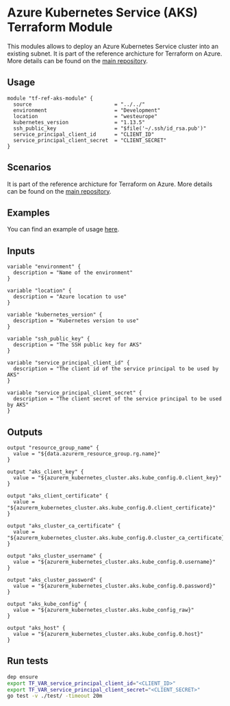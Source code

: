 # Azure Kubernetes Service (AKS) Terraform Module

This modules allows to deploy an Azure Kubernetes Service cluster into an existing subnet.
It is part of the reference archicture for Terraform on Azure. More details can be found on the [main repository](https://github.com/jcorioland/terraform-azure-reference). 

## Usage

```hcl
module "tf-ref-aks-module" {
  source                           = "../../"
  environment                      = "Development"
  location                         = "westeurope"
  kubernetes_version               = "1.13.5"
  ssh_public_key                   = "$file('~/.ssh/id_rsa.pub')"
  service_principal_client_id      = "CLIENT_ID"
  service_principal_client_secret  = "CLIENT_SECRET"
}
```

## Scenarios

It is part of the reference archicture for Terraform on Azure. More details can be found on the [main repository](https://github.com/jcorioland/terraform-azure-reference). 

## Examples

You can find an example of usage [here](examples/).

## Inputs

```hcl
variable "environment" {
  description = "Name of the environment"
}

variable "location" {
  description = "Azure location to use"
}

variable "kubernetes_version" {
  description = "Kubernetes version to use"
}

variable "ssh_public_key" {
  description = "The SSH public key for AKS"
}

variable "service_principal_client_id" {
  description = "The client id of the service principal to be used by AKS"
}

variable "service_principal_client_secret" {
  description = "The client secret of the service principal to be used by AKS"
}
```

## Outputs

```hcl
output "resource_group_name" {
  value = "${data.azurerm_resource_group.rg.name}"
}

output "aks_client_key" {
  value = "${azurerm_kubernetes_cluster.aks.kube_config.0.client_key}"
}

output "aks_client_certificate" {
  value = "${azurerm_kubernetes_cluster.aks.kube_config.0.client_certificate}"
}

output "aks_cluster_ca_certificate" {
  value = "${azurerm_kubernetes_cluster.aks.kube_config.0.cluster_ca_certificate}"
}

output "aks_cluster_username" {
  value = "${azurerm_kubernetes_cluster.aks.kube_config.0.username}"
}

output "aks_cluster_password" {
  value = "${azurerm_kubernetes_cluster.aks.kube_config.0.password}"
}

output "aks_kube_config" {
  value = "${azurerm_kubernetes_cluster.aks.kube_config_raw}"
}

output "aks_host" {
  value = "${azurerm_kubernetes_cluster.aks.kube_config.0.host}"
}
```

## Run tests

```bash
dep ensure
export TF_VAR_service_principal_client_id="<CLIENT_ID>"
export TF_VAR_service_principal_client_secret="<CLIENT_SECRET>"
go test -v ./test/ -timeout 20m
```